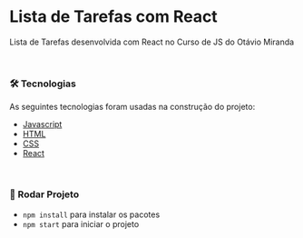 # Lista de Tarefas com React
Lista de Tarefas desenvolvida com React no Curso de JS do Otávio Miranda

<br>

### 🛠 Tecnologias

As seguintes tecnologias foram usadas na construção do projeto:

- [Javascript](https://developer.mozilla.org/pt-BR/docs/Web/JavaScript)
- [HTML](https://developer.mozilla.org/pt-BR/docs/Web/HTML)
- [CSS](https://developer.mozilla.org/pt-BR/docs/Web/CSS)
- [React](https://pt-br.reactjs.org)

<br>

### 🚀 Rodar Projeto

- `npm install` para instalar os pacotes
- `npm start` para iniciar o projeto

